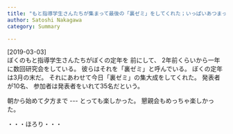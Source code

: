 ```yaml
---
title: "もと指導学生さんたちが集まって最後の「裏ゼミ」をしてくれた；いっぱいあつまって、とっても嬉しい"
author: Satoshi Nakagawa
category: Summary

---
```


[2019-03-03]  
 ぼくのもと指導学生さんたちがぼくの定年を
前にして、
2年前くらいから一年に数回研究会をしている。
彼らはそれを「裏ゼミ」と呼んでいる。
ぼくの定年は3月の末だ。
それにあわせて今日「裏ゼミ」の集大成をしてくれた。
発表者が10名、
参加者は発表者をいれて35名だという。

 朝から始めて夕方まで ---
とっても楽しかった。
懇親会もめっちゃ楽しかった。

 ・・・ほろり・・・

